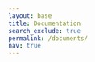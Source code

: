 ```yaml
---
layout: base 
title: Documentation
search_exclude: true
permalink: /documents/
nav: true
---
```




